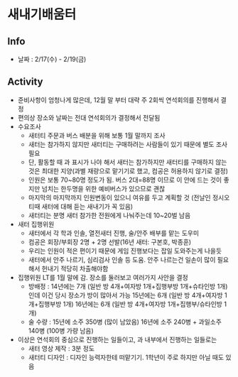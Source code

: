# 새내기배움터

## Info
  - 날짜 : 2/17(수) - 2/19(금)

## Activity
  - 준비사항이 엄청나게 많은데, 12월 말 부터 대략 주 2회씩 연석회의를 진행해서 결정
  - 편의상 장소와 날짜는 전대 연석회의가 결정해서 전달됨
  - 수요조사
    - 새터티 주문과 버스 배분을 위해 보통 1월 말까지 조사
    - 새터는 참가하지 않지만 새터티는 구매하려는 사람들이 있기 때문에 별도 조사 필요
    - 단, 활동할 때 과 표시가 나야 해서 새터는 참가하지만 새터티를 구매하지 않는 것은 최대한 지양(과별 재량으로 맡기기로 했고, 컴공은 허용하지 않기로 결정)
    - 인원은 보통 70~80명 정도가 됨. 버스 2대=88명 이므로 이 안에 드는 것이 좋지만 넘치는 한두명을 위한 예비버스가 있으므로 괜찮
    - 마지막의 마지막까지 인원변동이 있으니 여유를 두고 계획할 것 (전날인 정시오티때 새터에 대해 듣는 새내기가 꼭 있음)
    - 새터티는 분명 새터 참가한 전원에게 나눠주는데 10~20벌 남음
  - 새터 집행위원
    - 새터에서 각 학과 인솔, 열전새터 진행, 술/안주 배부를 맡는 도우미
    - 컴공은 회장/부회장 2명 + 2명 선발(16년 새터: 구본호, 박종훈)
    - 우리는 인원이 적은 편이기 때문에 게임 진행보다는 잡일 도와주는게 나을듯
    - 새터에서 안주 나르기, 심리검사 인솔 등 도움. 안주 나르는건 일손이 많이 필요해서 헌내기 적당히 차출해야함
  - 집행위원 LT를 1월 말에 감. 장소를 둘러보고 여러가지 사안을 결정
    - 방배정 : 14년에는 7개 (일반 방 4개+여자방 1개+집행부방 1개+슈타인방 1개)인데 이건 당시 장소가 방이 많아서 가능
               15년에는 6개 (일반 방 4개+여자방 1개+집행부방 1개)
               16년에는 6개 (일반 방 4개+여자방 1개+집행부/슈타인방 1개)
    - 술 수량 : 15년에 소주 350병 (많이 남았음)
                16년에 소주 240병 + 과일소주 140병 (100병 가량 남음)
  - 이상은 연석회의 중심으로 진행하는 일들이고, 과 내부에서 진행하는 일들로는
    - 새터 영상 제작 : 3분 정도
    - 새터티 디자인 : 디자인 능력자한테 떠맡기기. 1학년이 주로 하지만 아닐 때도 있음
